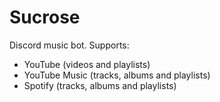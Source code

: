 # Sucrose
Discord music bot.
Supports:
* YouTube (videos and playlists)
* YouTube Music (tracks, albums and playlists)
* Spotify (tracks, albums and playlists)